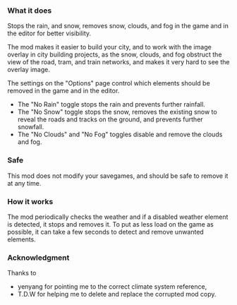 ### What it does
Stops the rain, and snow, removes snow, clouds, and fog in the game and in the editor for better visibility.

The mod makes it easier to build your city, and to work with the image overlay in city building projects, as the snow, clouds, and fog obstruct the view of the road, tram, and train networks, and makes it very hard to see the overlay image.

The settings on the "Options" page control which elements should be removed in the game and in the editor.

- The "No Rain" toggle stops the rain and prevents further rainfall.
- The "No Snow" toggle stops the snow, removes the existing snow to reveal the roads and tracks on the ground, and prevents further snowfall.
- The "No Clouds" and "No Fog" toggles disable and remove the clouds and fog.

### Safe
This mod does not modify your savegames, and should be safe to remove it at any time.
 
### How it works
The mod periodically checks the weather and if a disabled weather element is detected, it stops and removes it.
To put as less load on the game as possible, it can take a few seconds to detect and remove unwanted elements. 

### Acknowledgment
Thanks to
- yenyang for pointing me to the correct climate system reference,
- T.D.W for helping me to delete and replace the corrupted mod copy.